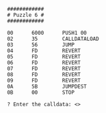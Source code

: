         ############
        # Puzzle 6 #
        ############

        00      6000      PUSH1 00
        02      35        CALLDATALOAD
        03      56        JUMP
        04      FD        REVERT
        05      FD        REVERT
        06      FD        REVERT
        07      FD        REVERT
        08      FD        REVERT
        09      FD        REVERT
        0A      5B        JUMPDEST
        0B      00        STOP

        ? Enter the calldata: <>